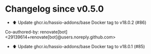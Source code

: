 # Changelog since v0.5.0
- ⬆️ Update ghcr.io/hassio-addons/base Docker tag to v18.0.2 (#86)

Co-authored-by: renovate[bot] <29139614+renovate[bot]@users.noreply.github.com> 
- ⬆️ Update ghcr.io/hassio-addons/base Docker tag to v18.0.1 (#85) 
